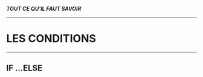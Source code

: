 ***TOUT CE QU'IL FAUT SAVOIR***
*******************************

# LES CONDITIONS
****************
## IF ...ELSE
<?php
	$age = 8;

	if ($age <= 12)
	{
	    echo "Salut gamin !";
	}
?>
